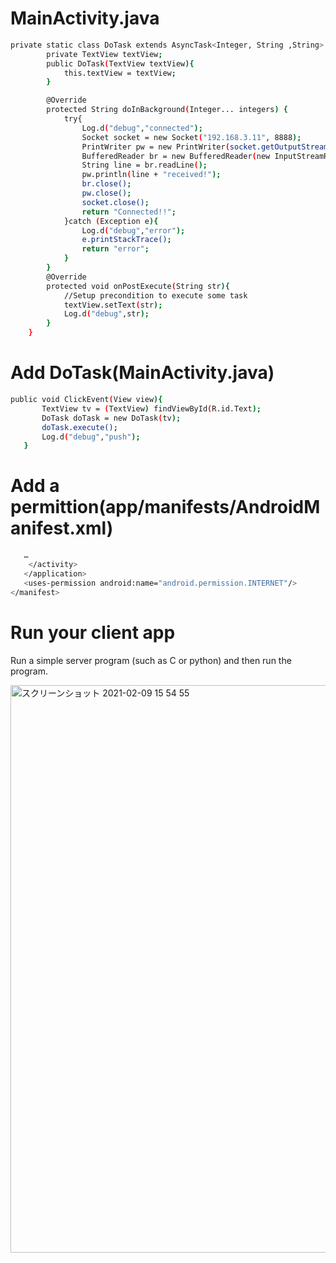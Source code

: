 # MainActivity.java
```bash
private static class DoTask extends AsyncTask<Integer, String ,String> {
        private TextView textView;
        public DoTask(TextView textView){
            this.textView = textView;
        }

        @Override
        protected String doInBackground(Integer... integers) {
            try{
                Log.d("debug","connected");
                Socket socket = new Socket("192.168.3.11", 8888);
                PrintWriter pw = new PrintWriter(socket.getOutputStream(), true);
                BufferedReader br = new BufferedReader(new InputStreamReader(socket.getInputStream()));
                String line = br.readLine();
                pw.println(line + "received!");
                br.close();
                pw.close();
                socket.close();
                return "Connected!!";
            }catch (Exception e){
                Log.d("debug","error");
                e.printStackTrace();
                return "error";
            }
        }
        @Override
        protected void onPostExecute(String str){
            //Setup precondition to execute some task
            textView.setText(str);
            Log.d("debug",str);
        }
    }
```
 
# Add DoTask(MainActivity.java)
 ```bash
 public void ClickEvent(View view){
        TextView tv = (TextView) findViewById(R.id.Text);
        DoTask doTask = new DoTask(tv);
        doTask.execute();
        Log.d("debug","push");
    }
 ```
 # Add a permittion(app/manifests/AndroidManifest.xml)
 
 ```bash
    …
     </activity>
    </application>
    <uses-permission android:name="android.permission.INTERNET"/>
</manifest>

 ```
# Run your client app

Run a simple server program (such as C or python) and then run the program.

<img width="908" alt="スクリーンショット 2021-02-09 15 54 55" src="https://user-images.githubusercontent.com/50857020/107686338-70772100-6ce8-11eb-8a96-3fbc7eaa65e6.png">


